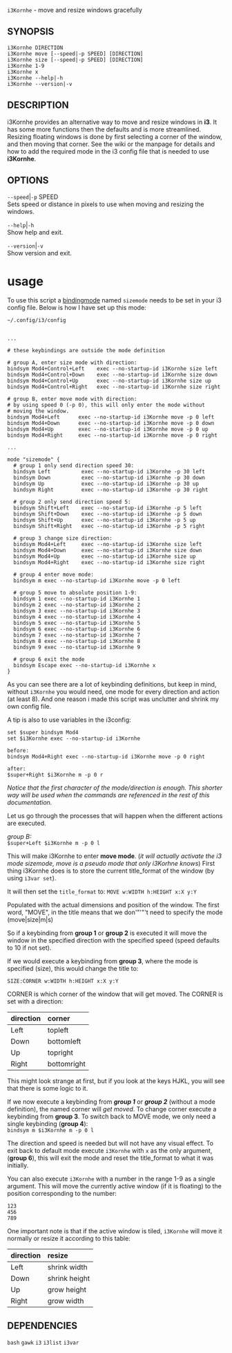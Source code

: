 `i3Kornhe` - move and resize windows gracefully

SYNOPSIS
--------
```text
i3Kornhe DIRECTION
i3Kornhe move [--speed|-p SPEED] [DIRECTION]
i3Kornhe size [--speed|-p SPEED] [DIRECTION]
i3Kornhe 1-9
i3Kornhe x
i3Kornhe --help|-h
i3Kornhe --version|-v
```

DESCRIPTION
-----------
i3Kornhe provides an alternative way to move and
resize windows in **i3**. It has some more
functions then the defaults and is more
streamlined. Resizing floating windows is done by
first selecting a corner of the window,  and then
moving that corner. See the wiki or the manpage
for details and how to add the required mode in
the i3 config file that is needed to use
**i3Kornhe**.


OPTIONS
-------

`--speed`|`-p` SPEED  
Sets speed or distance in pixels to use when
moving and resizing the windows.

`--help`|`-h`  
Show help and exit.

`--version`|`-v`  
Show version and exit.

# usage

To use this script a
[bindingmode](https://i3wm.org/docs/userguide.html#binding_modes)
named `sizemode` needs to be set in your i3 config
file. Below is how I have set up this mode:

`~/.config/i3/config`  

``` text

...

# these keybindings are outside the mode definition

# group A, enter size mode with direction:
bindsym Mod4+Control+Left    exec --no-startup-id i3Kornhe size left
bindsym Mod4+Control+Down    exec --no-startup-id i3Kornhe size down
bindsym Mod4+Control+Up      exec --no-startup-id i3Kornhe size up
bindsym Mod4+Control+Right   exec --no-startup-id i3Kornhe size right

# group B, enter move mode with direction:
# by using speed 0 (-p 0), this will only enter the mode without
# moving the window.
bindsym Mod4+Left      exec --no-startup-id i3Kornhe move -p 0 left
bindsym Mod4+Down      exec --no-startup-id i3Kornhe move -p 0 down
bindsym Mod4+Up        exec --no-startup-id i3Kornhe move -p 0 up
bindsym Mod4+Right     exec --no-startup-id i3Kornhe move -p 0 right

...

mode "sizemode" {
  # group 1 only send direction speed 30:
  bindsym Left          exec --no-startup-id i3Kornhe -p 30 left
  bindsym Down          exec --no-startup-id i3Kornhe -p 30 down
  bindsym Up            exec --no-startup-id i3Kornhe -p 30 up
  bindsym Right         exec --no-startup-id i3Kornhe -p 30 right
  
  # group 2 only send direction speed 5:
  bindsym Shift+Left    exec --no-startup-id i3Kornhe -p 5 left
  bindsym Shift+Down    exec --no-startup-id i3Kornhe -p 5 down
  bindsym Shift+Up      exec --no-startup-id i3Kornhe -p 5 up
  bindsym Shift+Right   exec --no-startup-id i3Kornhe -p 5 right

  # group 3 change size direction:
  bindsym Mod4+Left     exec --no-startup-id i3Kornhe size left
  bindsym Mod4+Down     exec --no-startup-id i3Kornhe size down
  bindsym Mod4+Up       exec --no-startup-id i3Kornhe size up
  bindsym Mod4+Right    exec --no-startup-id i3Kornhe size right

  # group 4 enter move mode:
  bindsym m exec --no-startup-id i3Kornhe move -p 0 left

  # group 5 move to absolute position 1-9:
  bindsym 1 exec --no-startup-id i3Kornhe 1
  bindsym 2 exec --no-startup-id i3Kornhe 2
  bindsym 3 exec --no-startup-id i3Kornhe 3
  bindsym 4 exec --no-startup-id i3Kornhe 4
  bindsym 5 exec --no-startup-id i3Kornhe 5
  bindsym 6 exec --no-startup-id i3Kornhe 6
  bindsym 7 exec --no-startup-id i3Kornhe 7
  bindsym 8 exec --no-startup-id i3Kornhe 8
  bindsym 9 exec --no-startup-id i3Kornhe 9

  # group 6 exit the mode
  bindsym Escape exec --no-startup-id i3Kornhe x
}
```


As you can see there are a lot of keybinding
definitions, but keep in mind, without `i3Kornhe`
you would need, one mode for every direction and
action (at least 8). And one reason i made this
script was unclutter and shrink my own config
file.  

A tip is also to use variables in the i3config:  
``` text
set $super bindsym Mod4
set $i3Kornhe exec --no-startup-id i3Kornhe
```


``` text
before:  
bindsym Mod4+Right exec --no-startup-id i3Kornhe move -p 0 right

after:  
$super+Right $i3Kornhe m -p 0 r
```


*Notice that the first character of the
mode/direction is enough. This shorter way will be
used when the commands are referenced in the rest
of this documentation.*  

Let us go through the processes that will happen
when the different actions are executed.  

*group B:*  
`$super+Left $i3Kornhe m -p 0 l`  

This will make i3Kornhe to enter **move mode**.
(*it will actually activate the i3 mode sizemode,
move is a pseudo mode that only i3Korhne knows*)
First thing i3Kornhe does is to store the current
title_format of the window (by using `i3var set`).  

It will then set the `title_format` to: `MOVE
w:WIDTH h:HEIGHT x:X y:Y`  

Populated with the actual dimensions and position
of the window. The first word, "MOVE", in the
title means that we don'"'"'t need to specify the
mode (move|size|m|s)  

So if a keybinding from **group 1** or **group
2** is executed it will move the window in the
specified direction with the specified speed
(speed defaults to 10 if not set).  

If we would execute a keybinding from **group
3**, where the mode is specified (size), this
would change the title to:  

`SIZE:CORNER w:WIDTH h:HEIGHT x:X y:Y`  

CORNER is which corner of the window that will
get moved. The CORNER is set with a direction:  

| direction | corner
|:----------|:------
| Left      | topleft
| Down      | bottomleft
| Up        | topright
| Right     | bottomright


This might look strange at first, but if you look
at the keys HJKL, you will see that there is some
logic to it.

If we now execute a keybinding from ***group 1***
or ***group 2*** (without a mode definition), the
named corner will *get moved*. To change corner
execute a keybinding from **group 3**. To switch
back to MOVE mode, we only need a single
keybinding (**group 4**):  
`bindsym m $i3Kornhe m -p 0 l`


The direction and speed is needed but will not
have any visual effect. To exit back to default
mode execute `i3Kornhe` with `x` as the only
argument, (**group 6**), this will exit the mode
and reset the title_format to what it was
initially.  

You can also execute `i3Kornhe` with a number in
the range 1-9 as a single argument. This will move
the currently active window (if it is floating) to
the position corresponding to the number:  

``` text
123
456
789
```


One important note is that if the active window
is tiled, `i3Kornhe` will move it normally or
resize it according to this table:  

| direction | resize
|:----------|:-------------
| Left      | shrink width
| Down      | shrink height
| Up        | grow height
| Right     | grow width



DEPENDENCIES
------------
`bash`
`gawk`
`i3`
`i3list`
`i3var`



